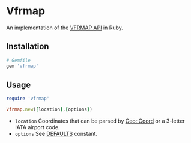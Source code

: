 # Vfrmap

An implementation of the [VFRMAP API](http://vfrmap.com/map_api.html) in Ruby.

## Installation

```ruby
# Gemfile
gem 'vfrmap'
```

## Usage

```ruby
require 'vfrmap'
```

```ruby
Vfrmap.new([location],[options])
```

- `location` Coordinates that can be parsed by
  [Geo::Coord](https://github.com/zverok/geo_coord) or a 3-letter IATA airport
  code.
- `options` See [DEFAULTS](#) constant.
